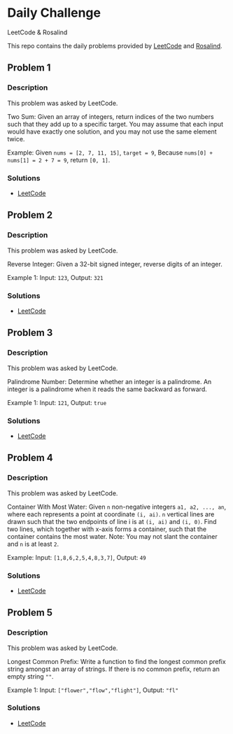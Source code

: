 # Daily Challenge
LeetCode &amp; Rosalind

This repo contains the daily problems provided by [LeetCode](https://leetcode.com/problemset/all/) and [Rosalind](http://rosalind.info/problems/ini1/).


## Problem 1

### Description

This problem was asked by LeetCode.

Two Sum: Given an array of integers, return indices of the two numbers such that they add up to a specific target. You may assume that each input would have exactly one solution, and you may not use the same element twice.

Example: Given `nums = [2, 7, 11, 15]`, `target = 9`, Because `nums[0] + nums[1] = 2 + 7 = 9`, return `[0, 1]`.

### Solutions
* [LeetCode](./LeetCode/Problem%201.ipynb)


## Problem 2

### Description

This problem was asked by LeetCode.

Reverse Integer: Given a 32-bit signed integer, reverse digits of an integer.

Example 1: Input: `123`, Output: `321`

### Solutions
* [LeetCode](./LeetCode/Problem%202.ipynb)


## Problem 3

### Description

This problem was asked by LeetCode.

Palindrome Number: Determine whether an integer is a palindrome. An integer is a palindrome when it reads the same backward as forward.

Example 1: Input: `121`, Output: `true`

### Solutions
* [LeetCode](./LeetCode/Problem%203.ipynb)


## Problem 4

### Description

This problem was asked by LeetCode.

Container With Most Water: Given `n` non-negative integers `a1, a2, ..., an`, where each represents a point at coordinate `(i, ai)`. `n` vertical lines are drawn such that the two endpoints of line i is at `(i, ai)` and `(i, 0)`. Find two lines, which together with x-axis forms a container, such that the container contains the most water. Note: You may not slant the container and `n` is at least `2`.

Example: Input: `[1,8,6,2,5,4,8,3,7]`, Output: `49`

### Solutions
* [LeetCode](./LeetCode/Problem%204.ipynb)


## Problem 5

### Description

This problem was asked by LeetCode.

Longest Common Prefix: Write a function to find the longest common prefix string amongst an array of strings. If there is no common prefix, return an empty string `""`.

Example 1: Input: `["flower","flow","flight"]`, Output: `"fl"`

### Solutions
* [LeetCode](./LeetCode/Problem%205.ipynb)
